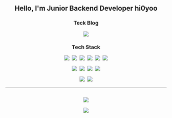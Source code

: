 <div align="center">

  
  ## Hello, I'm Junior Backend Developer hi0yoo
  
  ### Teck Blog
  <a href="https://yoo-dev.tistory.com/"><img src="https://img.shields.io/badge/Tech%20blog-000000?style=flat&logo=Tistory&logoColor=white"/></a>


  ### Tech Stack 
  <p align="center">
    <img src="https://img.shields.io/badge/Java-007396?style=flat&logo=OpenJDK&logoColor=white"/>&nbsp
    <img src="https://img.shields.io/badge/SpringBoot-6DB33F?style=flat&logo=SpringBoot&logoColor=white"/>&nbsp
    <img src="https://img.shields.io/badge/Mysql-4479A1?style=flat&logo=MySql&logoColor=white"/>&nbsp
    <img src="https://img.shields.io/badge/Docker-2496ED?style=flat&logo=Docker&logoColor=white"/>&nbsp
    <img src="https://img.shields.io/badge/Linux-FCC624?style=flat&logo=Linux&logoColor=white"/>&nbsp
    <img src="https://img.shields.io/badge/AWS-232F3E?style=flat&logo=AmazonAWS&logoColor=white"/>
  </p>
  <p align="center">
    <img src="https://img.shields.io/badge/Jenkins-D24939?style=flat&logo=Jenkins&logoColor=white"/>&nbsp
    <img src="https://img.shields.io/badge/NGINX-009639?style=flat&logo=NGINX&logoColor=white"/>&nbsp
    <img src="https://img.shields.io/badge/JavaScript-F7DF1E?style=flat&logo=JavaScript&logoColor=white"/>&nbsp
    <img src="https://img.shields.io/badge/React-61DAFB?style=flat&logo=React&logoColor=white"/>
  </p>
  <p align="center">
    <img src="https://img.shields.io/badge/Kotlin-7F52FF?style=flat&logo=Kotlin&logoColor=white"/>&nbsp
    <img src="https://img.shields.io/badge/Kafka-231F20?style=flat&logo=ApacheKafka&logoColor=white"/>
  </p>
  
---

  </br>
  <div>
    <a href="https://solved.ac/yoo971202">
      <img src="http://mazassumnida.wtf/api/generate_badge?boj=yoo971202">
    </a>
  </div>

  </br>
  <div>
    <a href="https://github.com/devu0">
      <img src="https://github-readme-stats.vercel.app/api?username=devu0&show_icons=true&theme=prussian"/>
    </a>
  </div>

</div>
